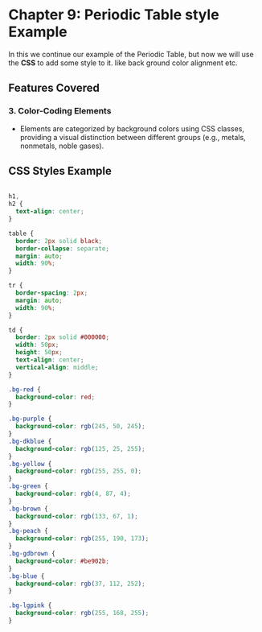 # Chapter 9: Periodic Table style Example

In this we continue our example of the Periodic Table, but now we will use the **CSS** to add some style to it.
like back ground color alignment etc.

## Features Covered

### 3. Color-Coding Elements

- Elements are categorized by background colors using CSS classes, providing a visual distinction between different groups (e.g., metals, nonmetals, noble gases).

## CSS Styles Example

```css

h1,
h2 {
  text-align: center;
}

table {
  border: 2px solid black;
  border-collapse: separate;
  margin: auto;
  width: 90%;
}

tr {
  border-spacing: 2px;
  margin: auto;
  width: 90%;
}

td {
  border: 2px solid #000000;
  width: 50px;
  height: 50px;
  text-align: center;
  vertical-align: middle;
}

.bg-red {
  background-color: red;
}

.bg-purple {
  background-color: rgb(245, 50, 245);
}
.bg-dkblue {
  background-color: rgb(125, 25, 255);
}
.bg-yellow {
  background-color: rgb(255, 255, 0);
}
.bg-green {
  background-color: rgb(4, 87, 4);
}
.bg-brown {
  background-color: rgb(133, 67, 1);
}
.bg-peach {
  background-color: rgb(255, 190, 173);
}
.bg-gdbrown {
  background-color: #be902b;
}
.bg-blue {
  background-color: rgb(37, 112, 252);
}

.bg-lgpink {
  background-color: rgb(255, 168, 255);
}
```
